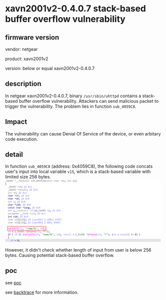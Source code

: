 # xavn2001v2-0.4.0.7 stack-based buffer overflow vulnerability
## firmware version
vendor: netgear

product: xavn2001v2

version: below or equal xavn2001v2-0.4.0.7

## description
In netgear xavn2001v2-0.4.0.7, binary `/usr/sbin/uhttpd` contains a stack-based buffer overflow vulnerability. Attackers can send malicious packet to trigger the vulnerability. The problem lies in function `sub_4059C8`.

## Impact
The vulnerability can cause Denial Of Service of the device, or even arbitary code execution.

## detail
In function `sub_4059C8` (address: 0x4059C8), the following code concats user's input into local variable `v15`, which is a stack-based variable with limited size 256 bytes.
![alt text](image.png)

However, it didn't check whether length of input from user is below 256 bytes. Causing potential stack-based buffer overflow. 



## poc
see [poc](./poc)

see [backtrace](./backtrace) for more information.
